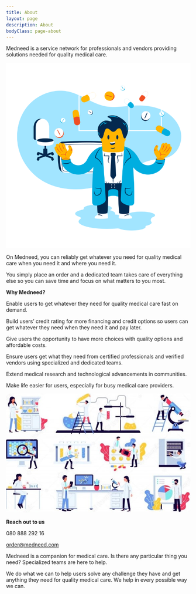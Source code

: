 ```yaml
---
title: About
layout: page
description: About
bodyClass: page-about
---
```


Medneed is a service network for professionals and vendors providing solutions needed for quality medical care. 

![Support patient](/images/illustrations/doc-pharm.png)

On Medneed, you can reliably get whatever you need for quality medical care when you need it and where you need it.

You simply place an order and a dedicated team takes care of everything else so you can save time and focus on what matters to you most.


**Why Medneed?**

Enable users to get whatever they need for quality medical care fast on demand.

Build users’ credit rating for more financing and credit options so users can get whatever they need when they need it and pay later.

Give users the opportunity to have more choices with quality options and affordable costs.

Ensure users get what they need from certified professionals and verified vendors using specialized and dedicated teams.

Extend medical research and technological advancements in communities.

Make life easier for users, especially for busy medical care providers.

![Medical Equipment](/images/illustrations/med-equipment.jpg)

**Reach out to us**

080 888 292 16

order@medneed.com

Medneed is a companion for medical care. Is there any particular thing you need? 
Specialized teams are here to help.

We do what we can to help users solve any challenge they have and get anything they need for quality medical care. 
We help in every possible way we can.

